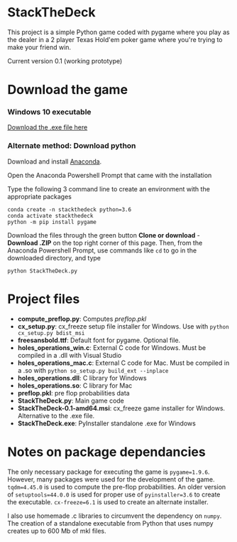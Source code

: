 # StackTheDeck

This project is a simple Python game coded with pygame where you play as the dealer in a 2 player Texas Hold'em poker game where you're trying to make your friend win.

Current version 0.1 (working prototype)

# Download the game

### Windows 10 executable

[Download the .exe file here](https://www.dropbox.com/s/4qq72gvvv6gbq2f/StackTheDeck.exe?dl=0
)

### Alternate method: Download python

Download and install [Anaconda](https://docs.conda.io/en/latest/miniconda.html).

Open the Anaconda Powershell Prompt that came with the installation

Type the following 3 command line to create an environment with the appropriate packages

```
conda create -n stackthedeck python=3.6
conda activate stackthedeck
python -m pip install pygame
```
Download the files through the green button **Clone or download** - **Download .ZIP** on the top right corner of this page. Then, from the Anaconda Powershell Prompt, use commands like ```cd``` to go in the downloaded directory, and type

```
python StackTheDeck.py
```

# Project files

* **compute_preflop.py**: Computes *preflop.pkl*
* **cx_setup.py**: cx_freeze setup file installer for Windows. Use with ```python cx_setup.py bdist_msi```
* **freesansbold.ttf**: Default font for pygame. Optional file.
* **holes_operations_win.c**: External C code for Windows. Must be compiled in a .dll with Visual Studio
* **holes_operations_mac.c**: External C code for Mac. Must be compiled in a .so with ```python so_setup.py build_ext --inplace```
* **holes_operations.dll**: C library for Windows
* **holes_operations.so**: C library for Mac
* **preflop.pkl**: pre flop probabilities data
* **StackTheDeck.py**: Main game code
* **StackTheDeck-0.1-amd64.msi**: cx_freeze game installer for Windows. Alternative to the .exe file.
* **StackTheDeck.exe**: PyInstaller standalone .exe for Windows

# Notes on package dependancies

The only necessary package for executing the game is ```pygame=1.9.6```. However, many packages were used for the development of the game. ```tqdm=4.45.0``` is used to compute the pre-flop probabilities. An older version of ```setuptools=44.0.0``` is used for proper use of ```pyinstaller=3.6``` to create the executable. ```cx-freeze=6.1``` is used to create an alternate installer.

I also use homemade .c libraries to circumvent the dependency on ```numpy```. The creation of a standalone executable from Python that uses numpy creates up to 600 Mb of mkl files.
